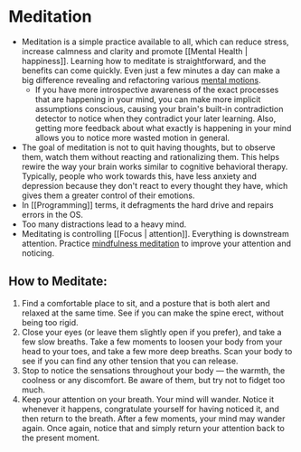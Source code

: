 # Meditation

- Meditation is a simple practice available to all, which can reduce stress, increase calmness and clarity and promote [[Mental Health | happiness]]. Learning how to meditate is straightforward, and the benefits can come quickly. Even just a few minutes a day can make a big difference revealing and refactoring various [mental motions](https://www.lesswrong.com/posts/WYmmC3W6ZNhEgAmWG/a-mechanistic-model-of-meditation#Uses_for_moments_of_introspective_awareness_).
  - If you have more introspective awareness of the exact processes that are happening in your mind, you can make more implicit assumptions conscious, causing your brain's built-in contradiction detector to notice when they contradict your later learning. Also, getting more feedback about what exactly is happening in your mind allows you to notice more wasted motion in general.
- The goal of meditation is not to quit having thoughts, but to observe them, watch them without reacting and rationalizing them. This helps rewire the way your brain works similar to cognitive behavioral therapy. Typically, people who work towards this, have less anxiety and depression because they don't react to every thought they have, which gives them a greater control of their emotions.
- In [[Programming]] terms, it defragments the hard drive and repairs errors in the OS.
- Too many distractions lead to a heavy mind.
- Meditating is controlling [[Focus | attention]]. Everything is downstream attention. Practice [mindfulness meditation](https://youtu.be/hQo-CQzoW24) to improve your attention and noticing.

## How to Meditate:

  1. Find a comfortable place to sit, and a posture that is both alert and relaxed at the same time. See if you can make the spine erect, without being too rigid.
  2. Close your eyes (or leave them slightly open if you prefer), and take a few slow breaths. Take a few moments to loosen your body from your head to your toes, and take a few more deep breaths. Scan your body to see if you can find any other tension that you can release.
  3. Stop to notice the sensations throughout your body — the warmth, the coolness or any discomfort. Be aware of them, but try not to fidget too much.
  4. Keep your attention on your breath. Your mind will wander. Notice it whenever it happens, congratulate yourself for having noticed it, and then return to the breath. After a few moments, your mind may wander again. Once again, notice that and simply return your attention back to the present moment.